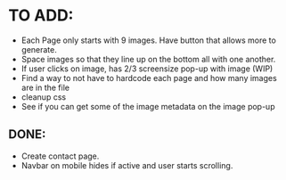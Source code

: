 # TO ADD:
- Each Page only starts with 9 images. Have button that allows more to generate.
- Space images so that they line up on the bottom all with one another.
- If user clicks on image, has 2/3 screensize pop-up with image (WIP)
- Find a way to not have to hardcode each page and how many images are in the file
- cleanup css
- See if you can get some of the image metadata on the image pop-up


## DONE:
- Create contact page.
- Navbar on mobile hides if active and user starts scrolling.
